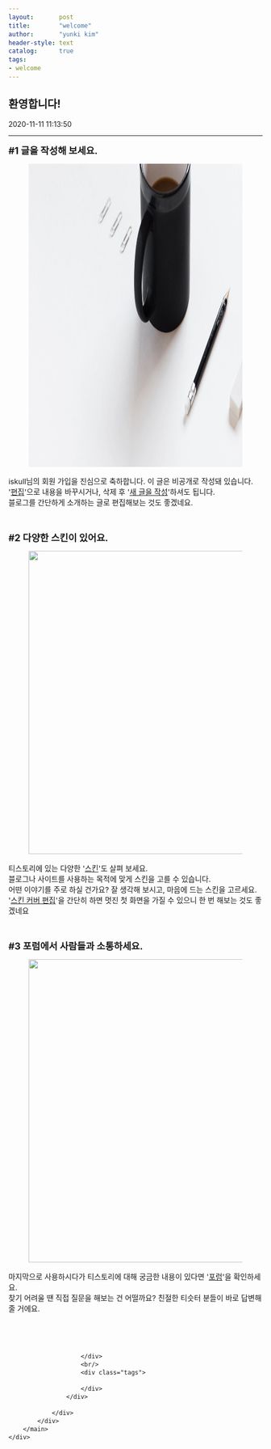 ```yaml
---
layout:       post
title:        "welcome"
author:       "yunki kim"
header-style: text
catalog:      true
tags:
- welcome 
---
```


<meta charset="utf-8">
<html lang="ko">
<head>
    <link rel="stylesheet" type="text/css" href="./../style.css" />
    <title>환영합니다!</title>
</head>
<body id="tt-body-page" class="">
<div id="wrap" class="wrap-right">
    <div id="container">
        <main class="main ">
            <div class="area-main">
                <div class="area-view">
                    <div class="article-header">
                        <div class="inner-article-header">
                            <div class="box-meta">
                                <h2 class="title-article">환영합니다!</h2>
                                <div class="box-info">
                                    <p class="category"></p>
                                    <p class="date">2020-11-11 11:13:50</p>
                                </div>
                            </div>
                        </div>
                    </div>
                    <hr>
                    <div class="article-view">
                        <div class="contents_style">
                            <p><span><span style="font-size: 14pt;"><b>#1 글을 작성해 보세요.</b></span><span style="font-size: 18.6667px;"><b><br /></b></span></span><figure class="imageblock alignCenter" width="1200" height="600" alt="" filename="welcome1.jpeg" filemime="image/jpeg">
    <span data-lightbox="lightbox">
        <img src="/img/welcome1.jpeg" width="1200" height="600" alt="" filename="welcome1.jpeg" filemime="image/jpeg" />
    </span>
    <figcaption></figcaption>
</figure></p>
<p><span style="font-size: 11pt;">iskull님의 회원 가입을 진심으로 축하합니다. 이 글은 비공개로 작성돼 있습니다.</span><br /><span style="font-size: 11pt;">'</span><a href="/manage/post/1"><span style="font-size: 11pt;">편집</span></a><span style="font-size: 11pt;">'으로 내용을 바꾸시거나, 삭제 후 '</span><a href="/manage/post"><span style="font-size: 11pt;">새 글을 작성</span></a><span style="font-size: 11pt;">'하셔도 됩니다.</span><br /><span style="font-size: 11pt;">블로그를 간단하게 소개하는 글로 편집해보는 것도 좋겠네요.</span></p>
<p></p>
<p><span><br /></span></p>
<p><span><span style="font-size: 14pt;"><b>#2 다양한 스킨이 있어요.</b></span><span style="font-size: 18.6667px;"><b><br /></b></span></span><figure class="imageblock alignCenter" width="1200" height="600" alt="" filename="welcome2.jpeg" filemime="image/jpeg">
    <span data-lightbox="lightbox">
        <img src="https://t1.daumcdn.net/cfile/tistory/992589405FAB48DE1D" width="1200" height="600" alt="" filename="welcome2.jpeg" filemime="image/jpeg" />
    </span>
    <figcaption></figcaption>
</figure></p>
<p><span><span style="font-size: 11pt;">티스토리에 있는 다양한 '</span><a href="https://www.tistory.com/skin"><span style="font-size: 11pt;">스킨</span></a><span style="font-size: 11pt;">'도 살펴 보세요. </span><br /></span><span style="font-size: 11pt;">블로그나 사이트를 사용하는 목적에 맞게 스킨을 고를 수 있습니다. </span><br /><span style="font-size: 11pt;">어떤 이야기를 주로 하실 건가요? 잘 생각해 보시고, 마음에 드는 스킨을 고르세요.</span><br /><span style="font-size: 11pt;">'</span><a href="/manage/design/skin/edit#/"><span style="font-size: 11pt;">스킨 커버 편집</span></a><span style="font-size: 11pt;">'을 간단히 하면 멋진 첫 화면을 가질 수 있으니 한 번 해보는 것도 좋겠네요</span></p>
<p><br /></p>
<p><b style="font-size: 14pt;">#3 포럼에서 사람들과 소통하세요.</b><span style="font-size: 18.6667px;"><b><br /></b></span><figure class="imageblock alignCenter" width="1200" height="600" alt="" filename="welcome3.jpeg" filemime="image/jpeg">
    <span data-lightbox="lightbox">
        <img src="https://t1.daumcdn.net/cfile/tistory/994793385FAB48DE1D" width="1200" height="600" alt="" filename="welcome3.jpeg" filemime="image/jpeg" />
    </span>
    <figcaption></figcaption>
</figure></p>
<p><span style="font-size: 11pt;">마지막으로 사용하시다가 티스토리에 대해 궁금한 내용이 있다면 '</span><a href="https://www.tistory.com/community/forum"><span style="font-size: 11pt;">포럼</span></a><span style="font-size: 11pt;">'을 확인하세요.</span><br /><span style="font-size: 11pt;">찾기 어려울 땐 직접 질문을 해보는 건 어떨까요? 친절한 티슷터 분들이 바로 답변해 줄 거에요.</span></p><div><br /></div><p><br /></p>

                        </div>
                        <br/>
                        <div class="tags">
                            
                        </div>
                    </div>
                    
                </div>
            </div>
        </main>
    </div>
</div>
</body>
</html>
